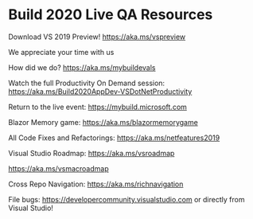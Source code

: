 # Build 2020 Live QA Resources

Download VS 2019 Preview! https://aka.ms/vspreview 

We appreciate your time with us 

How did we do? https://aka.ms/mybuildevals

Watch the full Productivity On Demand session: https://aka.ms/Build2020AppDev-VSDotNetProductivity

Return to the live event: https://mybuild.microsoft.com

Blazor Memory game: https://aka.ms/blazormemorygame

All Code Fixes and Refactorings: https://aka.ms/netfeatures2019 

Visual Studio Roadmap: https://aka.ms/vsroadmap 

https://aka.ms/vsmacroadmap

Cross Repo Navigation:
https://aka.ms/richnavigation

File bugs:
https://developercommunity.visualstudio.com 
or directly from Visual Studio!


